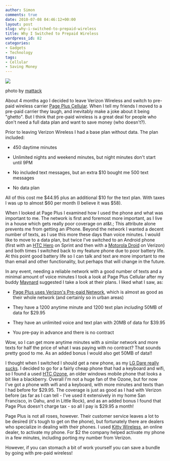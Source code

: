 ```yaml
---
author: Simon
comments: true
date: 2010-07-08 04:46:12+00:00
layout: post
slug: why-i-switched-to-prepaid-wireless
title: Why I Switched to Prepaid Wireless
wordpress_id: 82
categories:
- Gadgets
- Technology
tags:
- Cellular
- Saving Money
---
```


![](http://farm3.static.flickr.com/2193/2160038034_568cb00766.jpg)


photo by [mattack](http://www.flickr.com/photos/miller-lowe/)


  


About 4 months ago I decided to leave Verizon Wireless and switch to pre-paid wireless carrier [Page Plus Cellular](http://www.pagepluscellular.com/). When I tell my friends I moved to a pre-paid carrier they laugh, and inevitably make a joke about it being "ghetto". But I think that pre-paid wireless is a great deal for people who don't need a full data plan and want to save money (who doesn't?).

Prior to leaving Verizon Wireless I had a base plan without data. The plan included:




  * 450 daytime minutes


  * Unlimited nights and weekend minutes, but night minutes don't start until 9PM


  * No included text messages, but an extra $10 bought me 500 text messages


  * No data plan



All of this cost me $44.95 plus an additional $10 for the text plan. With taxes I was up to almost $60 per month (I believe it was $58).

When I looked at Page Plus I examined how I used the phone and what was important to me. The network is first and foremost more important, as I live in a house which gets really poor coverage on at&t.; This attribute alone prevents me from getting an iPhone. Beyond the network I wanted a decent number of texts, as I use this more these days than voice minutes. I would like to move to a data plan, but twice I've switched to an Android phone (first with an [HTC Hero](http://www.htc.com/www/product/hero/overview.html) on Sprint and then with a [Motorola Droid](http://phones.verizonwireless.com/motorola/droid/) on Verizon) and both times I switched back to my feature phone due to poor battery life. At this point good battery life so I can talk and text are more important to me than email and other functionality, but perhaps that will change in the future.

In any event, needing a reliable network with a good number of texts and a minimal amount of voice minutes I took a look at Page Plus Cellular after my buddy [Maynard](http://twitter.com/mayniac) suggested I take a look at their plans. I liked what I saw, as:




  * [Page Plus uses Verizon's Pre-paid Network](http://www.prepaidreviews.com/pageplus.html), which is almost as good as their whole network (and certainly so in urban areas)


  * They have a 1200 anytime minute and 1200 text plan _including_ 50MB of data for $29.95


  * They have an unlimited voice and text plan with 20MB of data for $39.95


  * You pre-pay in advance and there is no contract



Wow, so I can get more anytime minutes with a similar network and more texts for half the price of what I was paying with no contract? That sounds pretty good to me. As an added bonus I would also get 50MB of data!!

I thought when I switched I should get a new phone, as my [LG Dare really sucks](http://www.liquidrhymes.com/2010/06/19/iphone-apps-store-an-insurmountable-lead/). I decided to go for a fairly cheap phone that had a keyboard and wifi, so I found a used [HTC Ozone](http://www.htc.com/us/products/ozone-verizon/), an older windows mobile phone that looks a bit like a blackberry. Overall I'm not a huge fan of the Ozone, but for now I've got a phone with wifi and a keyboard, with more minutes and texts than I had before for $29.95. The coverage is just as good as I had with Verizon before (as far as I can tell - I've used it extensively in my home San Francisco, in Oahu, and in Little Rock), and as an added bonus I found that Page Plus doesn't charge tax - so all I pay is $29.95 a month!

Page Plus is not all roses, however. Their customer service leaves a lot to be desired (it's tough to get on the phone), but fortunately there are dealers who specialize in dealing with their phones. I used [Kitty Wireless](http://www.kittywireless.com/), an online dealer, to activate my phone. For $2 the company helped activate my phone in a few minutes, including porting my number from Verizon.

However, if you can stomach a bit of work yourself you can save a bundle by going with pre-paid wireless!
